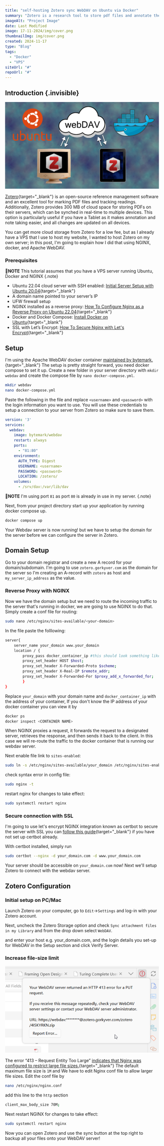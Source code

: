 ```yaml
---
title: "self-hosting Zotero sync WebDAV on Ubuntu via Docker"
summary: "Zotero is a research tool to store pdf files and annotate them, in this post I'm going to show you how to host your own cloud on a ubuntu VPS"
imageAlt: "Project Image"
date: Last Modified
image: 17-11-2024/img/cover.png
thumbnailImg: img/cover.png
created: 2024-11-17
type: "Blog"
tags:
  - "Docker"
  - "VPS"
siteUrl: "#"
repoUrl: "#"
---
```


## Introduction {.invisible}
![cover image](img/onalti.png)

[Zotero](https://www.zotero.org/){target="_blank"} is an open-source reference management software and an excellent tool for marking PDF files and tracking readings. Additionally, Zotero provides 300 MB of cloud space for storing PDFs on their servers, which can be synched in real-time to multiple devices. This option is particularly useful if you have a Tablet as it makes annotation and note taking easier, and all changes are updated on all devices. 

You can get more cloud storage from Zotero for a low fee, but as I already have a VPS that I use to host my website, I wanted to host Zotero on my own server; in this post, I'm going to explain how I did that using NGINX, docker, and Apache WebDAV.

### Prerequisites

📝**NOTE**
This tutorial assumes that you have a VPS server running Ubuntu, Docker and NGINX 
{.note} 

+ Ubuntu 22.04 cloud server with SSH enabled: [Initial Server Setup with Ubuntu 20.04](https://www.digitalocean.com/community/tutorials/initial-server-setup-with-ubuntu-20-04){target="_blank"}
+ A domain name pointed to your server’s IP
+ UFW firewall setup
+ NGINX installed as a reverse proxy: [How To Configure Nginx as a Reverse Proxy on Ubuntu 22.04](https://www.digitalocean.com/community/tutorials/how-to-configure-nginx-as-a-reverse-proxy-on-ubuntu-22-04){target="_blank"}
+ Docker and Docker Compose: [Install Docker on Ubuntu](https://docs.docker.com/compose/install/){target="_blank"}
+ SSL with Let’s Encrypt: [How To Secure Nginx with Let's Encrypt](https://www.digitalocean.com/community/tutorials/how-to-secure-nginx-with-let-s-encrypt-on-ubuntu-20-04){target="_blank"}


<!-- This tutorial assumes that you have a VPS running UBUNTU 22.04, with NGINX as your reverse proxy and ufw and Docker. I'll not go into detail on how to create this setup you can check the following articles for that. -->
## Setup
I'm using the Apache WebDAV docker container [maintained by bytemark.](https://hub.docker.com/r/bytemark/webdav/){target="_blank"} The setup is pretty straight forward, you need docker compose to set it up. Create a new folder in your server directory with `mkdir webdav` and create the compose file by `nano docker-compose.yml`.
```bash
mkdir webdav
nano docker-compose.yml
```
Paste the following in the file and replace `<username>` and `<password>` with the login information you want to use. You will use these credentials to setup a connection to your server from Zotero so make sure to save them.

```yml
version: '3'
services:
  webdav:
    image: bytemark/webdav
    restart: always
    ports:
      - "81:80"
    environment:
      AUTH_TYPE: Digest
      USERNAME: <username>
      PASSWORD: <password>
      LOCATION: /zotero/
    volumes:
      - /srv/dav:/var/lib/dav
```
📝**NOTE**
I'm using port `81` as port `80` is already in use in my server.
{.note} 

Next, from your project directory start up your application by running docker compose up.

```bash
docker compose up
```

Your Webdav server is now running! but we have to setup the domain for the server before we can configure the server in Zotero.

## Domain Setup

Go to your domain registrar and create a new A record for your domain/subdomain. I'm going to use `zotero.gorkyver.com` as the domain for the server so I'm creating an A-record with `zotero` as host and `my_server_ip_address` as the value. 

### Reverse Proxy with NGINX
Now we have the domain setup but we need to route the incoming traffic to the server that's running in docker, we are going to use NGINX to do that. Simply create a conf file for routing:

```bash
sudo nano /etc/nginx/sites-available/<your-domain>
```
In the file paste the folllowing:

```bash
server{
	server_name your_domain www.your_domain
	location / {
		proxy_pass docker_container_ip #this should look something like: 0.0.0.0:81 etc.
        proxy_set_header HOST $host;
        proxy_set_header X-Forwarded-Proto $scheme;
        proxy_set_header X-Real-IP $remote_addr;
        proxy_set_header X-Forwarded-For $proxy_add_x_forwarded_for;
		}
}
```
Replace `your_domain` with your domain name and `docker_container_ip` with the address of your container, If you don't know the IP address of your docker container you can view it by

```bash
docker ps
docker inspect <CONTAINER NAME>
```

When NGINX proxies a request, it forwards the request to a designated server, retrieves the response, and then sends it back to the client. In this case we will re-route the traffic to the docker container that is running our webdav server.




Next enable file link to `sites-enabled`:
```bash
sudo ln -s /etc/nginx/sites-available/your_domain /etc/nginx/sites-enabled/
```
check syntax error in config file:
```bash
sudo nginx -t
```
restart nginx for changes to take effect:
```bash
sudo systemctl restart nginx
```

### Secure connection with SSL

I'm going to use let's encrypt NGINX integration known as certbot to secure the server with SSL you can [follow this guide](https://www.digitalocean.com/community/tutorials/how-to-secure-nginx-with-let-s-encrypt-on-ubuntu-22-04){target="_blank"} if you have not set up certbot already.

With certbot installed, simply run
```bash
sudo certbot --nginx -d your_domain.com -d www.your_domain.com
```
Your server should be accessible on `your_domain.com` now! Next we'll setup Zotero to connect with the webdav server.
## Zotero Configuration
### Initial setup on PC/Mac

Launch Zotero on your computer, go to `Edit`->`Settings` and log-in with your Zotero account.

Next, uncheck the Zotero Storage option and check `Sync attachment files in my Library` and from the drop down select `WebDAV`.

and enter your host e.g. your_domain.com, and the login details you set-up for WebDAV in the Setup section and click Verify Server.

### Increase file-size limit

![Http 413 error](img/HTTP413.png)

The error “413 – Request Entity Too Large” [indicates that Nginx was configured to restrict large file sizes.](https://www.cyberciti.biz/faq/linux-unix-bsd-nginx-413-request-entity-too-large/){target="_blank"} The default maximum file size is `1M` and We have to edit Nginx conf file to allow larger file sizes. Edit the conf file by

```bash
nano /etc/nginx/nginx.conf
```

add this line to the `http` section

```bash
client_max_body_size 70M;
```
Next restart NGINX for changes to take effect:

```bash
sudo systemctl restart nginx
```
Now you can open Zotero and use the sync button at the top right to backup all your files onto your WebDAV server!
